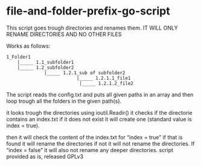 # file-and-folder-prefix-go-script
This script goes trough directories and renames them. 
IT WILL ONLY RENAME DIRECTORIES AND NO OTHER FILES

Works as follows:
```
1_Folder1
    |_____ 1.1_subfolder1
    |_____ 1.2_subfolder2
              |_____ 1.2.1_sub of subfolder2
                          |_____ 1.2.1.1_file1
                           |_____ 1.2.1.2_file2
```
The script reads the config.txt and puts all given paths in an array and then loop trough all the folders in the given path(s).

it looks trough the directories using ioutil.Readir() it checks if the directorie contains an index.txt if it does not exist it will create one (standard value is index = true).

then it will check the content of the index.txt for “index = true” if that is found it will rename the directories if not it will not rename the directories. If “index = false” it will also not rename any deeper directories.
script provided as is, released GPLv3
